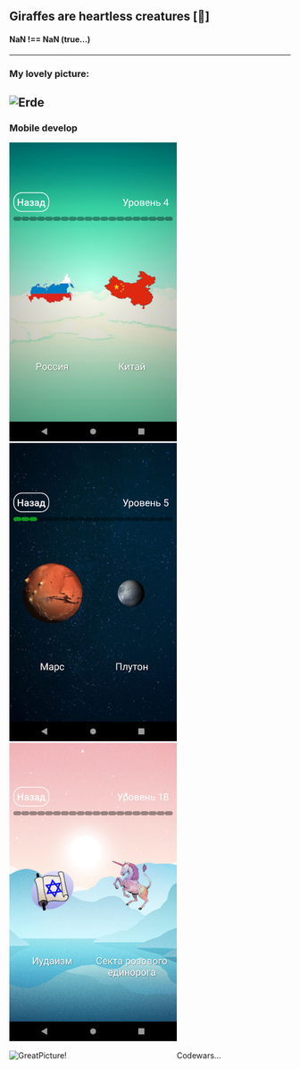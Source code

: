 ## Giraffes are heartless creatures [:giraffe:]
#### NaN !== NaN (true...) ####
---
### My lovely picture:

![Erde](https://pbs.twimg.com/media/EXLKoxzXkAAOS0W.jpg)
---

### Mobile develop
<p float="center">
  <img src="https://github.com/Ivan-Corporation/Ivan-Corporation/blob/main/Screenshot_1584511056.png" width="300" />
  <img src="https://github.com/Ivan-Corporation/Ivan-Corporation/blob/main/Screenshot_1584511104.png" width="300" /> 
  <img src="https://github.com/Ivan-Corporation/Ivan-Corporation/blob/main/Screenshot_1584511351.png" width="300" />
</p>

<img align="left" width="300px" alt="GreatPicture!" src="https://www.codewars.com/users/Ivan-Corporation/badges/large"/> Codewars...
